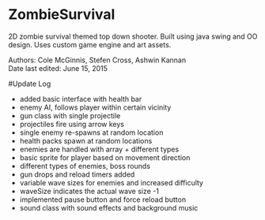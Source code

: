 # ZombieSurvival

2D zombie survival themed top down shooter. Built using java swing and OO design.
Uses custom game engine and art assets.

Authors: Cole McGinnis, Stefen Cross, Ashwin Kannan <br>
Date last edited: June 15, 2015

#Update Log
- added basic interface with health bar
- enemy AI, follows player within certain vicinity
- gun class with single projectile
- projectiles fire using arrow keys
- single enemy re-spawns at random location
- health packs spawn at random locations
- enemies are handled with array + different types
- basic sprite for player based on movement direction
- different types of enemies, boss rounds
- gun drops and reload timers added
- variable wave sizes for enemies and increased difficulty
- waveSize indicates the actual wave size -1
- implemented pause button and force reload button
- sound class with sound effects and background music
